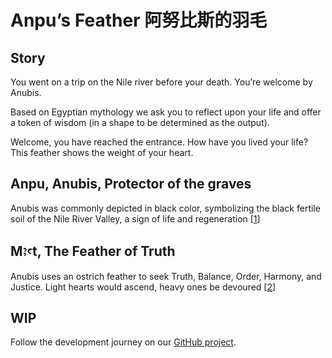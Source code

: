# Anpu’s Feather 阿努比斯的羽毛

## Story

You went on a trip on the Nile river before your death. You’re welcome by Anubis.

Based on Egyptian mythology we ask you to reflect upon your life and offer a token of wisdom (in a shape to be determined as the output). 

Welcome, you have reached the entrance. How have you lived your life? This feather shows the weight of your heart.

## Anpu, Anubis, Protector of the graves
Anubis was commonly depicted in black color, symbolizing the black fertile soil of the Nile River Valley, a sign of life and regeneration [[1](https://books.google.com.tw/books?id=mHD4CgAAQBAJ&pg=PT192)]

## Mꜣꜥt, The Feather of Truth
Anubis uses an ostrich feather to seek Truth, Balance, Order, Harmony, and Justice. Light hearts would ascend, heavy ones be devoured [[2](https://en.wikipedia.org/wiki/Maat)]

## WIP
Follow the development journey on our [GitHub project](https://github.com/krishaamer/Anpu-s-Feather).
